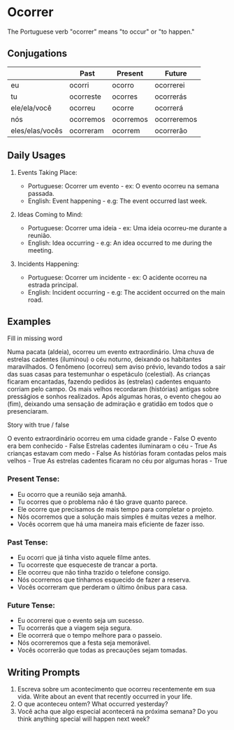 # Ocorrer

The Portuguese verb "ocorrer" means "to occur" or "to happen."

## Conjugations

|                 | Past      | Present   | Future      |
| --------------- | --------- | --------- | ----------- |
| eu              | ocorri    | ocorro    | ocorrerei   |
| tu              | ocorreste | ocorres   | ocorrerás   |
| ele/ela/você    | ocorreu   | ocorre    | ocorrerá    |
| nós             | ocorremos | ocorremos | ocorreremos |
| eles/elas/vocês | ocorreram | ocorrem   | ocorrerão   |

## Daily Usages

1. Events Taking Place:

   - Portuguese: Ocorrer um evento - ex: O evento ocorreu na semana passada.
   - English: Event happening - e.g: The event occurred last week.

2. Ideas Coming to Mind:

   - Portuguese: Ocorrer uma ideia - ex: Uma ideia ocorreu-me durante a reunião.
   - English: Idea occurring - e.g: An idea occurred to me during the meeting.

3. Incidents Happening:

   - Portuguese: Ocorrer um incidente - ex: O acidente ocorreu na estrada principal.
   - English: Incident occurring - e.g: The accident occurred on the main road.

## Examples

Fill in missing word

Numa pacata (aldeia), ocorreu um evento extraordinário. Uma chuva de estrelas cadentes (iluminou) o céu noturno, deixando os habitantes maravilhados. O fenômeno (ocorreu) sem aviso prévio, levando todos a sair das suas casas para testemunhar o espetáculo (celestial). As crianças ficaram encantadas, fazendo pedidos às (estrelas) cadentes enquanto corriam pelo campo. Os mais velhos recordaram (histórias) antigas sobre presságios e sonhos realizados. Após algumas horas, o evento chegou ao (fim), deixando uma sensação de admiração e gratidão em todos que o presenciaram.

Story with true / false

O evento extraordinário ocorreu em uma cidade grande - False
O evento era bem conhecido - False
Estrelas cadentes iluminaram o céu - True
As crianças estavam com medo - False
As histórias foram contadas pelos mais velhos - True
As estrelas cadentes ficaram no céu por algumas horas - True

### Present Tense:

- Eu ocorro que a reunião seja amanhã.
- Tu ocorres que o problema não é tão grave quanto parece.
- Ele ocorre que precisamos de mais tempo para completar o projeto.
- Nós ocorremos que a solução mais simples é muitas vezes a melhor.
- Vocês ocorrem que há uma maneira mais eficiente de fazer isso.

### Past Tense:

- Eu ocorri que já tinha visto aquele filme antes.
- Tu ocorreste que esqueceste de trancar a porta.
- Ele ocorreu que não tinha trazido o telefone consigo.
- Nós ocorremos que tínhamos esquecido de fazer a reserva.
- Vocês ocorreram que perderam o último ônibus para casa.

### Future Tense:

- Eu ocorrerei que o evento seja um sucesso.
- Tu ocorrerás que a viagem seja segura.
- Ele ocorrerá que o tempo melhore para o passeio.
- Nós ocorreremos que a festa seja memorável.
- Vocês ocorrerão que todas as precauções sejam tomadas.

## Writing Prompts

1. Escreva sobre um acontecimento que ocorreu recentemente em sua vida. Write about an event that recently occurred in your life.
2. O que aconteceu ontem? What occurred yesterday?
3. Você acha que algo especial acontecerá na próxima semana? Do you think anything special will happen next week?
